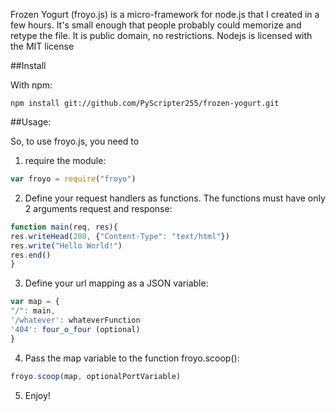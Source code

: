 Frozen Yogurt (froyo.js) is a micro-framework for node.js that I created in a few hours. It's small enough that people probably could memorize and retype the file. It is public domain, no restrictions. Nodejs is licensed with the MIT license

##Install

With npm:
```
npm install git://github.com/PyScripter255/frozen-yogurt.git
```
##Usage:

So, to use froyo.js, you need to

1. require the module: 

```javascript
var froyo = require("froyo")
```
2. Define your request handlers as functions. The functions must have only 2 arguments request and response:

```javascript
function main(req, res){
res.writeHead(200, {"Content-Type": "text/html"})
res.write("Hello World!")
res.end()
}
```
3. Define your url mapping as a JSON variable:

```javascript
var map = {
"/": main,
'/whatever': whateverFunction
'404': four_o_four (optional)
}
```
4. Pass the map variable to the function froyo.scoop():

```javascript
froyo.scoop(map, optionalPortVariable)
```
5. Enjoy!
